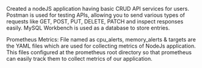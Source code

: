 Created a nodeJS application having basic CRUD API services for users. 
Postman is used for testing APIs, allowing you to send various types of requests like GET, POST, PUT, DELETE, PATCH and inspect responses easily.
MySQL Workbench is used as a database to store entries.


Prometheus Metrics:
File named as cpu_alerts, memory_alerts & targets are the YAML files which are used for collecting metrics of NodeJs application. 
This  files configured at the prometheus root directory so that prometheus can easily track them to collect metrics of our application.
